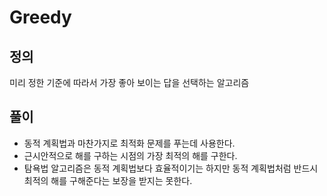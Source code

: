 # Greedy

## 정의

미리 정한 기준에 따라서 가장 좋아 보이는 답을 선택하는 알고리즘

## 풀이

* 동적 계획법과 마찬가지로 최적화 문제를 푸는데 사용한다.
* 근시안적으로 해를 구하는 시점의 가장 최적의 해를 구한다.
* 탐욕법 알고리즘은 동적 계획법보다 효율적이기는 하지만 동적 계획법처럼 반드시 최적의 해를 구해준다는 보장을 받지는 못한다.
